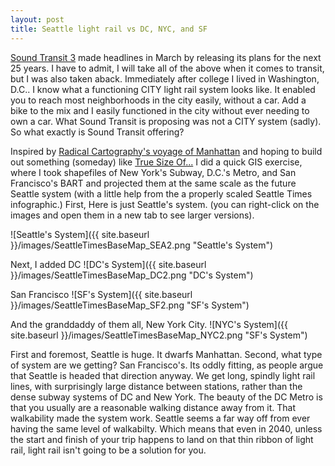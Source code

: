 ```yaml
---
layout: post
title: Seattle light rail vs DC, NYC, and SF
---
```


 [Sound Transit 3](http://www.soundtransit.org/Projects-and-Plans/Sound-Transit-3) made headlines in March by releasing its plans for the next 25 years. I have to admit, I will take all of the above when it comes to transit, but I was also taken aback. Immediately after college I lived in Washington, D.C.. I know what a functioning CITY light rail system looks like. It enabled you to reach most neighborhoods in the city easily, without a car. Add a bike to the mix and I easily functioned in the city without ever needing to own a car. What Sound Transit is proposing was not a CITY system (sadly). So what exactly is Sound Transit offering? 
 
 Inspired by [Radical Cartography's voyage of Manhattan](http://www.radicalcartography.net/index.html?manhattan) and hoping to build out something (someday) like [True Size Of...](http://thetruesize.com/) I did a quick GIS exercise, where I took shapefiles of New York's Subway, D.C.'s Metro, and San Francisco's BART and projected them at the same scale as the future Seattle system (with a little help from the a properly scaled Seattle Times infographic.) First, Here is just Seattle's system. (you can right-click on the images and open them in a new tab to see larger versions). 
 
 ![Seattle's System]({{ site.baseurl }}/images/SeattleTimesBaseMap_SEA2.png "Seattle's System")
 
 Next, I added DC
 ![DC's System]({{ site.baseurl }}/images/SeattleTimesBaseMap_DC2.png "DC's System")
 
 San Francisco 
  ![SF's System]({{ site.baseurl }}/images/SeattleTimesBaseMap_SF2.png "SF's System")
 
 And the granddaddy of them all, New York City. 
![NYC's System]({{ site.baseurl }}/images/SeattleTimesBaseMap_NYC2.png "SF's System")

First and foremost, Seattle is huge. It dwarfs Manhattan. Second, what type of system are we getting? San Francisco's. Its oddly fitting, as people argue that Seattle is headed that direction anyway. We get long, spindly light rail lines, with surprisingly large distance between stations, rather than the dense subway systems of DC and New York. The beauty of the DC Metro is that you usually are a reasonable walking distance away from it. That walkability made the system work. Seattle seems a far way off from ever having the same level of walkabilty. Which means that even in 2040, unless the start and finish of your trip happens to land on that thin ribbon of light rail, light rail isn't going to be a solution for you. 

